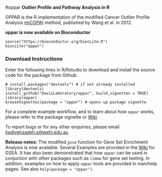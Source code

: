 #oppar
**Outlier Profile and Pathway Analysis in R**

OPPAR is the R implementation of the modified Cancer Outlier Profile Analysis [(mCOPA)](http://jclinbioinformatics.biomedcentral.com/articles/10.1186/2043-9113-2-22) method, published by Wang et al. in 2012.

**oppar is now available on Bioconductor**

```{r}
source("https://bioconductor.org/biocLite.R")
biocLite("oppar")

```

### Download Instructions

Enter the following lines in R/Rstudio to download and install the source code for the package from Github.
```{r}
# install.packages("devtools") # if not already installed
library(devtools)
install_github("DavisLaboratory/oppar", build_vignettes = TRUE)
library(oppar)
browseVignettes(package = "oppar") # opens up package vignette 
```


For a complete example workflow, and to learn about how `oppar` works, please refer to the package vignette or [Wiki](https://github.com/DavisLaboratory/oppar/wiki).

To report bugs or for any other enquiries, please email hediyehzadeh.s@wehi.edu.au

**Release notes:**
The modified `gsva` function for Gene Set Enrichment Analysis is now available. Several Examples are provided in the [Wiki](https://github.com/DavisLaboratory/oppar/wiki) for GSEA. It has also been demonstrated that how `oppar` can be used in conjuction with other packages such as `limma` for gene set testing. In addition, examples on how to apply `oppar` tools are provided in man/help pages. See also `help(package = "oppar")`.

